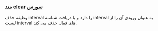 <h3>
 متد clear
<a class="ext-link" href="module-classes_Interval.html#line117" >سورس</a>
</h3>
وظیفه حذف interval را دارد و با دریافت شناسه interval به عنوان ورودی آن را از لیست interval های فعال حذف می کند.
